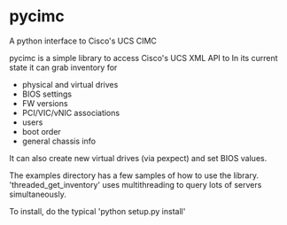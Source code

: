 pycimc
======

A python interface to Cisco's UCS CIMC

pycimc is a simple library to access Cisco's UCS XML API to 
In its current state it can grab inventory for
- physical and virtual drives
- BIOS settings
- FW versions
- PCI/VIC/vNIC associations
- users
- boot order
- general chassis info

It can also create new virtual drives (via pexpect) and set BIOS values.

The examples directory has a few samples of how to use the library. 'threaded_get_inventory' uses multithreading to query lots of servers simultaneously.

To install, do the typical 'python setup.py install'

